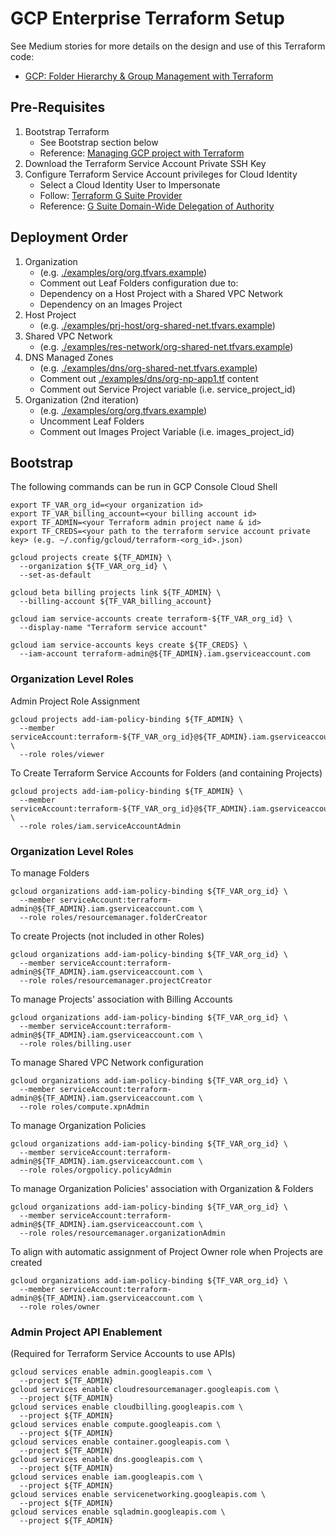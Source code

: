 # GCP Enterprise Terraform Setup

See Medium stories for more details on the design and use of this Terraform code:
- [GCP: Folder Hierarchy & Group Management with Terraform](https://medium.com/@wynsen/gcp-folder-hierarchy-group-management-with-terraform-3a870cd5357e)

## Pre-Requisites
1. Bootstrap Terraform
    - See Bootstrap section below
    - Reference: [Managing GCP project with Terraform](https://cloud.google.com/community/tutorials/managing-gcp-projects-with-terraform)
2. Download the Terraform Service Account Private SSH Key
3. Configure Terraform Service Account privileges for Cloud Identity
    - Select a Cloud Identity User to Impersonate
    - Follow: [Terraform G Suite Provider](https://github.com/DeviaVir/terraform-provider-gsuite/blob/master/README.md)
    - Reference: [G Suite Domain-Wide Delegation of Authority](https://developers.google.com/admin-sdk/directory/v1/guides/delegation)


## Deployment Order
1. Organization
    - (e.g. [./examples/org/org.tfvars.example](./examples/org/org.tfvars.example))
    - Comment out Leaf Folders configuration due to:
     - Dependency on a Host Project with a Shared VPC Network
     - Dependency on an Images Project
2. Host Project
    - (e.g. [./examples/prj-host/org-shared-net.tfvars.example](./examples/prj-host/org-shared-net.tfvars.example))
3. Shared VPC Network
    - (e.g. [./examples/res-network/org-shared-net.tfvars.example](./examples/res-network/org-shared-net.tfvars.example))
4. DNS Managed Zones
    - (e.g. [./examples/dns/org-shared-net.tfvars.example](./examples/dns/org-shared-net.tfvars.example))
    - Comment out [./examples/dns/org-np-app1.tf](./examples/dns/org-np-app1.tf) content
    - Comment out Service Project variable (i.e. service_project_id)
5. Organization (2nd iteration)
    - (e.g. [./examples/org/org.tfvars.example](./examples/org/org.tfvars.example))
    - Uncomment Leaf Folders
    - Comment out Images Project Variable (i.e. images_project_id)


## Bootstrap
The following commands can be run in GCP Console Cloud Shell
```
export TF_VAR_org_id=<your organization id>
export TF_VAR_billing_account=<your billing account id>
export TF_ADMIN=<your Terraform admin project name & id>
export TF_CREDS=<your path to the terraform service account private key> (e.g. ~/.config/gcloud/terraform-<org_id>.json)

gcloud projects create ${TF_ADMIN} \
  --organization ${TF_VAR_org_id} \
  --set-as-default

gcloud beta billing projects link ${TF_ADMIN} \
  --billing-account ${TF_VAR_billing_account}

gcloud iam service-accounts create terraform-${TF_VAR_org_id} \
  --display-name "Terraform service account"

gcloud iam service-accounts keys create ${TF_CREDS} \
  --iam-account terraform-admin@${TF_ADMIN}.iam.gserviceaccount.com
```

### Organization Level Roles
Admin Project Role Assignment
```
gcloud projects add-iam-policy-binding ${TF_ADMIN} \
  --member serviceAccount:terraform-${TF_VAR_org_id}@${TF_ADMIN}.iam.gserviceaccount.com \
  --role roles/viewer
```

To Create Terraform Service Accounts for Folders (and containing Projects)
```
gcloud projects add-iam-policy-binding ${TF_ADMIN} \
  --member serviceAccount:terraform-${TF_VAR_org_id}@${TF_ADMIN}.iam.gserviceaccount.com \
  --role roles/iam.serviceAccountAdmin
```

### Organization Level Roles
To manage Folders
```
gcloud organizations add-iam-policy-binding ${TF_VAR_org_id} \
  --member serviceAccount:terraform-admin@${TF_ADMIN}.iam.gserviceaccount.com \
  --role roles/resourcemanager.folderCreator
```

To create Projects (not included in other Roles)
```
gcloud organizations add-iam-policy-binding ${TF_VAR_org_id} \
  --member serviceAccount:terraform-admin@${TF_ADMIN}.iam.gserviceaccount.com \
  --role roles/resourcemanager.projectCreator
```

To manage Projects' association with Billing Accounts
```
gcloud organizations add-iam-policy-binding ${TF_VAR_org_id} \
  --member serviceAccount:terraform-admin@${TF_ADMIN}.iam.gserviceaccount.com \
  --role roles/billing.user
```

To manage Shared VPC Network configuration
```
gcloud organizations add-iam-policy-binding ${TF_VAR_org_id} \
  --member serviceAccount:terraform-admin@${TF_ADMIN}.iam.gserviceaccount.com \
  --role roles/compute.xpnAdmin
```

To manage Organization Policies
```
gcloud organizations add-iam-policy-binding ${TF_VAR_org_id} \
  --member serviceAccount:terraform-admin@${TF_ADMIN}.iam.gserviceaccount.com \
  --role roles/orgpolicy.policyAdmin
```

To manage Organization Policies' association with Organization & Folders
```
gcloud organizations add-iam-policy-binding ${TF_VAR_org_id} \
  --member serviceAccount:terraform-admin@${TF_ADMIN}.iam.gserviceaccount.com \
  --role roles/resourcemanager.organizationAdmin
```

To align with automatic assignment of Project Owner role when Projects are created
```
gcloud organizations add-iam-policy-binding ${TF_VAR_org_id} \
  --member serviceAccount:terraform-admin@${TF_ADMIN}.iam.gserviceaccount.com \
  --role roles/owner
```

### Admin Project API Enablement
(Required for Terraform Service Accounts to use APIs)
```
gcloud services enable admin.googleapis.com \
  --project ${TF_ADMIN}
gcloud services enable cloudresourcemanager.googleapis.com \
  --project ${TF_ADMIN}
gcloud services enable cloudbilling.googleapis.com \
  --project ${TF_ADMIN}
gcloud services enable compute.googleapis.com \
  --project ${TF_ADMIN}
gcloud services enable container.googleapis.com \
  --project ${TF_ADMIN}
gcloud services enable dns.googleapis.com \
  --project ${TF_ADMIN}
gcloud services enable iam.googleapis.com \
  --project ${TF_ADMIN}
gcloud services enable servicenetworking.googleapis.com \
  --project ${TF_ADMIN}
gcloud services enable sqladmin.googleapis.com \
  --project ${TF_ADMIN}
```